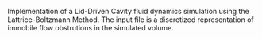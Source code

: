 Implementation of a Lid-Driven Cavity fluid dynamics simulation using the Lattrice-Boltzmann Method.
The input file is a discretized representation of immobile flow obstrutions in the simulated volume.  

